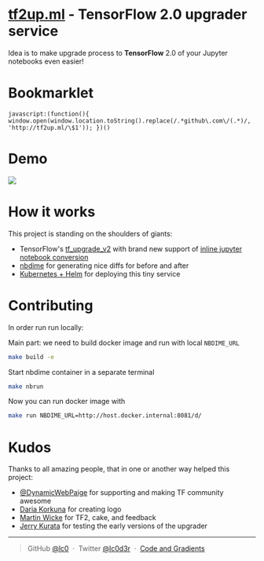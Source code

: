 [tf2up.ml](http://tf2up.ml) - TensorFlow 2.0 upgrader service
===
Idea is to make upgrade process to <strong>TensorFlow</strong> 2.0 of your Jupyter notebooks even easier!<br>

Bookmarklet
===
```
javascript:(function(){ window.open(window.location.toString().replace(/.*github\.com\/(.*)/, 'http://tf2up.ml/\$1')); })()
```

Demo
===
![](http://g.recordit.co/pb20z8rkY0.gif)

How it works
===
This project is standing on the shoulders of giants:
- TensorFlow's [tf_upgrade_v2](https://github.com/tensorflow/tensorflow/tree/master/tensorflow/tools/compatibility) with brand new support of [inline jupyter notebook conversion](https://github.com/tensorflow/tensorflow/pull/25680)
- [nbdime](https://github.com/jupyter/nbdime) for generating nice diffs for before and after
- [Kubernetes + Helm](https://kubernetes.io/) for deploying this tiny service


Contributing
===
In order run run locally:

Main part: we need to build docker image and run with local `NBDIME_URL`
```sh
make build -e
```
Start nbdime container in a separate terminal
```sh
make nbrun
```
Now you can run docker image with
```sh
make run NBDIME_URL=http://host.docker.internal:8081/d/
```


Kudos
===
Thanks to all amazing people, that in one or another way helped this project:
- [@DynamicWebPaige](https://twitter.com/DynamicWebPaige) for supporting and making TF community awesome
- [Daria Korkuna](https://www.dariakorkuna.com/) for creating logo
- [Martin Wicke](https://twitter.com/martin_wicke) for TF2, cake, and feedback
- [Jerry Kurata](https://twitter.com/jerrykur) for testing the early versions of the upgrader</li>


---
> GitHub [@lc0](https://github.com/lc0) &nbsp;&middot;&nbsp;
> Twitter [@lc0d3r](https://twitter.com/lc0d3r) &nbsp;&middot;&nbsp;
> [Code and Gradients](https://codeand.gradients.ml/)
